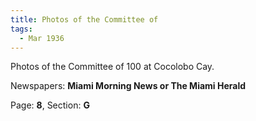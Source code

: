 ```yaml
---  
title: Photos of the Committee of  
tags:  
  - Mar 1936  
---  
```

  
Photos of the Committee of 100 at Cocolobo Cay.  
  
Newspapers: **Miami Morning News or The Miami Herald**  
  
Page: **8**, Section: **G** 
